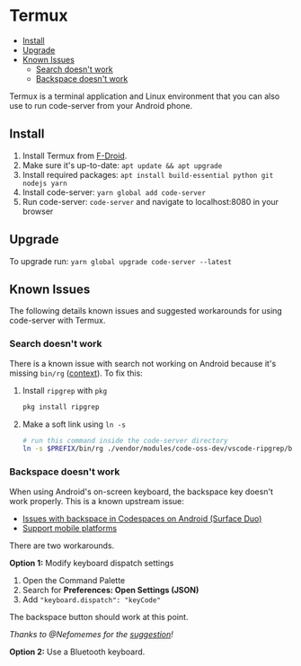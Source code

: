 <!-- START doctoc generated TOC please keep comment here to allow auto update -->
<!-- DON'T EDIT THIS SECTION, INSTEAD RE-RUN doctoc TO UPDATE -->

# Termux

- [Install](#install)
- [Upgrade](#upgrade)
- [Known Issues](#known-issues)
  - [Search doesn't work](#search-doesnt-work)
  - [Backspace doesn't work](#backspace-doesnt-work)

<!-- END doctoc generated TOC please keep comment here to allow auto update -->

Termux is a terminal application and Linux environment that you can also use to
run code-server from your Android phone.

## Install

1. Install Termux from [F-Droid](https://f-droid.org/en/packages/com.termux/).
1. Make sure it's up-to-date: `apt update && apt upgrade`
1. Install required packages: `apt install build-essential python git nodejs yarn`
1. Install code-server: `yarn global add code-server`
1. Run code-server: `code-server` and navigate to localhost:8080 in your browser

## Upgrade

To upgrade run: `yarn global upgrade code-server --latest`

## Known Issues

The following details known issues and suggested workarounds for using
code-server with Termux.

### Search doesn't work

There is a known issue with search not working on Android because it's missing
`bin/rg` ([context](https://github.com/cdr/code-server/issues/1730#issuecomment-721515979)). To fix this:

1. Install `ripgrep` with `pkg`

   ```sh
   pkg install ripgrep
   ```

1. Make a soft link using `ln -s`

   ```sh
   # run this command inside the code-server directory
   ln -s $PREFIX/bin/rg ./vendor/modules/code-oss-dev/vscode-ripgrep/bin/rg
   ```

### Backspace doesn't work

When using Android's on-screen keyboard, the backspace key doesn't work
properly. This is a known upstream issue:

- [Issues with backspace in Codespaces on Android (Surface Duo)](https://github.com/microsoft/vscode/issues/107602)
- [Support mobile platforms](https://github.com/xtermjs/xterm.js/issues/1101)

There are two workarounds.

**Option 1:** Modify keyboard dispatch settings

1. Open the Command Palette
2. Search for **Preferences: Open Settings (JSON)**
3. Add `"keyboard.dispatch": "keyCode"`

The backspace button should work at this point.

_Thanks to @Nefomemes for the [suggestion](https://github.com/cdr/code-server/issues/1141#issuecomment-789463707)!_

**Option 2:** Use a Bluetooth keyboard.
